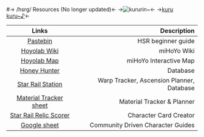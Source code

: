 #-> /hsrg/ Resources (No longer updated)<-
->![kururin~](https://arch-img.b4k.co/vg/1678942817552.gif)<-
->[kuru](https://files.catbox.moe/nvh7j2.mp4) [kuru~♪](https://files.catbox.moe/36z8lo.mp4)<-

 Links	| Description 
:----:|----:
[Pastebin](https://pastebin.com/58y36fMk) | HSR beginner guide
[Hoyolab Wiki](https://wiki.hoyolab.com/pc/hsr/aggregate/character) | miHoYo Wiki
[Hoyolab Map](https://act.hoyolab.com/sr/app/interactive-map/index.html) | miHoYo Interactive Map
[Honey Hunter](https://hsr.honeyhunterworld.com/) | Database
[Star Rail Station](https://starrailstation.com/) | Warp Tracker, Ascension Planner, Database
[Material Tracker sheet](https://docs.google.com/spreadsheets/d/1GB-L1ymESL8rIhHLmEu23FrZESAXPWMPC2jC-j_cbT0/edit#gid=0) | Material Tracker & Planner
[Star Rail Relic Scorer](https://starrail.mobilemeta.gg/tool/relic-scorer) | Character Card Creator
[Google sheet](https://docs.google.com/spreadsheets/d/e/2PACX-1vQLKk4LzAE2EBo_Lksutbi6X6HIUW_wqo7iL_KDkC_m95FSqqdQ9F9PVFYsu03HNODAPFNRG13wpsdX/pubhtml#) | Community Driven Character Guides